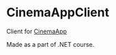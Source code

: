 # CinemaAppClient

Client for [CinemaApp](https://github.com/EugeneShalli/CinemaApp)

Made as a part of .NET course.
